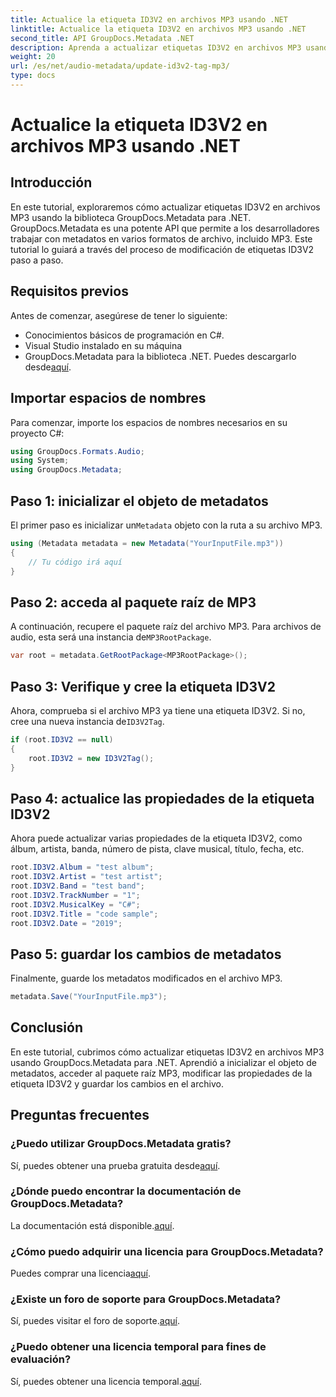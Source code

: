 ```yaml
---
title: Actualice la etiqueta ID3V2 en archivos MP3 usando .NET
linktitle: Actualice la etiqueta ID3V2 en archivos MP3 usando .NET
second_title: API GroupDocs.Metadata .NET
description: Aprenda a actualizar etiquetas ID3V2 en archivos MP3 usando .NET con GroupDocs.Metadata para una administración de archivos eficiente.
weight: 20
url: /es/net/audio-metadata/update-id3v2-tag-mp3/
type: docs
---
```

# Actualice la etiqueta ID3V2 en archivos MP3 usando .NET

## Introducción
En este tutorial, exploraremos cómo actualizar etiquetas ID3V2 en archivos MP3 usando la biblioteca GroupDocs.Metadata para .NET. GroupDocs.Metadata es una potente API que permite a los desarrolladores trabajar con metadatos en varios formatos de archivo, incluido MP3. Este tutorial lo guiará a través del proceso de modificación de etiquetas ID3V2 paso a paso.
## Requisitos previos
Antes de comenzar, asegúrese de tener lo siguiente:
- Conocimientos básicos de programación en C#.
- Visual Studio instalado en su máquina
-  GroupDocs.Metadata para la biblioteca .NET. Puedes descargarlo desde[aquí](https://releases.groupdocs.com/metadata/net/).

## Importar espacios de nombres
Para comenzar, importe los espacios de nombres necesarios en su proyecto C#:
```csharp
using GroupDocs.Formats.Audio;
using System;
using GroupDocs.Metadata;
```
## Paso 1: inicializar el objeto de metadatos
 El primer paso es inicializar un`Metadata` objeto con la ruta a su archivo MP3.
```csharp
using (Metadata metadata = new Metadata("YourInputFile.mp3"))
{
    // Tu código irá aquí
}
```
## Paso 2: acceda al paquete raíz de MP3
 A continuación, recupere el paquete raíz del archivo MP3. Para archivos de audio, esta será una instancia de`MP3RootPackage`.
```csharp
var root = metadata.GetRootPackage<MP3RootPackage>();
```
## Paso 3: Verifique y cree la etiqueta ID3V2
 Ahora, comprueba si el archivo MP3 ya tiene una etiqueta ID3V2. Si no, cree una nueva instancia de`ID3V2Tag`.
```csharp
if (root.ID3V2 == null)
{
    root.ID3V2 = new ID3V2Tag();
}
```
## Paso 4: actualice las propiedades de la etiqueta ID3V2
Ahora puede actualizar varias propiedades de la etiqueta ID3V2, como álbum, artista, banda, número de pista, clave musical, título, fecha, etc.
```csharp
root.ID3V2.Album = "test album";
root.ID3V2.Artist = "test artist";
root.ID3V2.Band = "test band";
root.ID3V2.TrackNumber = "1";
root.ID3V2.MusicalKey = "C#";
root.ID3V2.Title = "code sample";
root.ID3V2.Date = "2019";
```
## Paso 5: guardar los cambios de metadatos
Finalmente, guarde los metadatos modificados en el archivo MP3.
```csharp
metadata.Save("YourInputFile.mp3");
```

## Conclusión
En este tutorial, cubrimos cómo actualizar etiquetas ID3V2 en archivos MP3 usando GroupDocs.Metadata para .NET. Aprendió a inicializar el objeto de metadatos, acceder al paquete raíz MP3, modificar las propiedades de la etiqueta ID3V2 y guardar los cambios en el archivo.

## Preguntas frecuentes
### ¿Puedo utilizar GroupDocs.Metadata gratis?
 Sí, puedes obtener una prueba gratuita desde[aquí](https://releases.groupdocs.com/).
### ¿Dónde puedo encontrar la documentación de GroupDocs.Metadata?
 La documentación está disponible.[aquí](https://tutorials.groupdocs.com/metadata/net/).
### ¿Cómo puedo adquirir una licencia para GroupDocs.Metadata?
 Puedes comprar una licencia[aquí](https://purchase.groupdocs.com/buy).
### ¿Existe un foro de soporte para GroupDocs.Metadata?
 Sí, puedes visitar el foro de soporte.[aquí](https://forum.groupdocs.com/c/metadata/14).
### ¿Puedo obtener una licencia temporal para fines de evaluación?
 Sí, puedes obtener una licencia temporal.[aquí](https://purchase.groupdocs.com/temporary-license/).